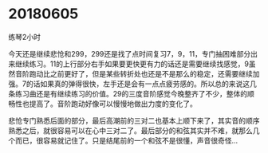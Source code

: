 # 20180605

练琴2小时

今天还是继续悲怆和299，299还是找了点时间复习7，9，11，专门抽困难部分出来继续练习。11的上行部分右手如果要更快更有力的话还是需要继续找感觉，9虽然音阶跑动比之前更好了，但是某些转折处也还是不是那么的稳定，还需要继续加强。7的话如果真的弹得很快，左手还是会有一点点疲劳感的。所以总的来说这几条练习曲还是有继续练习的价值。29的三度音阶感觉今晚整齐了不少，整体的顺畅性也提高了。音阶跑动好像可以慢慢地做出力度的变化了。

悲怆专门熟悉后面的部分，最后高潮前的三对二也基本上顺下来了，其实音的顺序熟悉之后，就很容易可以在心中三对二了。最后部分的和弦其实并不难，就那么几个而已，很容易就记住了。只是结尾前的一个和弦不是很懂，声音很奇怪...
